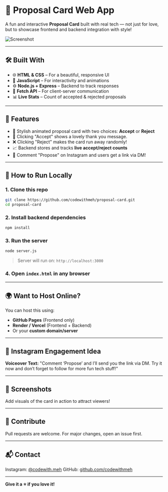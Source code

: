 # 💌 Proposal Card Web App

A fun and interactive **Proposal Card** built with real tech — not just for love, but to showcase frontend and backend integration with style!

![Screenshot](screenshot.png) <!-- Optional: Add a screenshot -->

---

## 🛠️ Built With

* 🌐 **HTML & CSS** – For a beautiful, responsive UI
* 🎨 **JavaScript** – For interactivity and animations
* ⚙️ **Node.js + Express** – Backend to track responses
* 🔁 **Fetch API** – For client-server communication
* 📊 **Live Stats** – Count of accepted & rejected proposals

---

## 💖 Features

* 💝 Stylish animated proposal card with two choices: **Accept** or **Reject**
* 💬 Clicking "Accept" shows a lovely thank you message.
* ❌ Clicking "Reject" makes the card run away randomly!
* 📈 Backend stores and tracks **live accept/reject counts**
* 🔐 Comment "Propose" on Instagram and users get a link via DM!

---

## 🚀 How to Run Locally

### 1. Clone this repo

```bash
git clone https://github.com/codewithmeh/proposal-card.git
cd proposal-card
```

### 2. Install backend dependencies

```bash
npm install
```

### 3. Run the server

```bash
node server.js
```

> Server will run on: `http://localhost:3000`

### 4. Open `index.html` in any browser

---

## 🌍 Want to Host Online?

You can host this using:

* **GitHub Pages** (Frontend only)
* **Render / Vercel** (Frontend + Backend)
* Or your **custom domain/server**

---

## 📩 Instagram Engagement Idea

**Voiceover Text:**
"Comment ‘Propose’ and I’ll send you the link via DM. Try it now and don’t forget to follow for more fun tech stuff!"

---

## 📸 Screenshots

Add visuals of the card in action to attract viewers!

---

## 🤝 Contribute

Pull requests are welcome. For major changes, open an issue first.

---

## 📬 Contact

Instagram: [@codewith.meh](https://instagram.com/codewith.meh)
GitHub: [github.com/codewithmeh](https://github.com/codewithmeh)

---

**Give it a ⭐ if you love it!**
